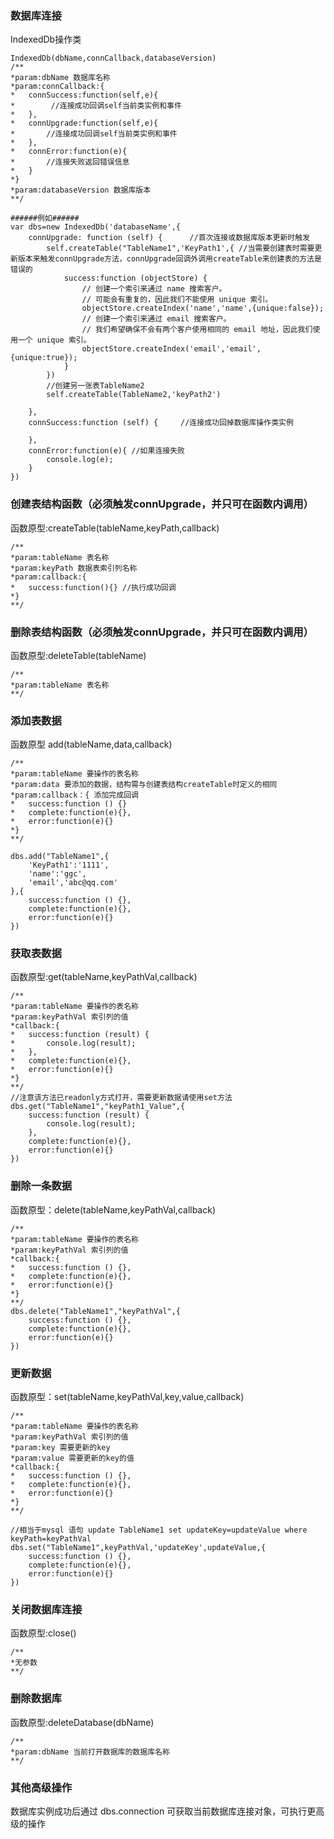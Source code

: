 ### 数据库连接
IndexedDb操作类

    IndexedDb(dbName,connCallback,databaseVersion) 
    /**
    *param:dbName 数据库名称
    *param:connCallback:{
    *   connSuccess:function(self,e){
    *        //连接成功回调self当前类实例和事件
    *   },
    *   connUpgrade:function(self,e){
    *       //连接成功回调self当前类实例和事件
    *   },
    *   connError:function(e){
    *       //连接失败返回错误信息
    *   }
    *}
    *param:databaseVersion 数据库版本
    **/
    
    ######例如######
    var dbs=new IndexedDb('databaseName',{
        connUpgrade: function (self) {      //首次连接或数据库版本更新时触发
            self.createTable("TableName1",'KeyPath1',{ //当需要创建表时需要更新版本来触发connUpgrade方法，connUpgrade回调外调用createTable来创建表的方法是错误的
                success:function (objectStore) {
                    // 创建一个索引来通过 name 搜索客户。
                    // 可能会有重复的，因此我们不能使用 unique 索引。
                    objectStore.createIndex('name','name',{unique:false});
                    // 创建一个索引来通过 email 搜索客户。
                    // 我们希望确保不会有两个客户使用相同的 email 地址，因此我们使用一个 unique 索引。
                    objectStore.createIndex('email','email',{unique:true});
                }
            })
            //创建另一张表TableName2
            self.createTable(TableName2,'keyPath2')

        },
        connSuccess:function (self) {     //连接成功回掉数据库操作类实例
            
        },
        connError:function(e){ //如果连接失败
            console.log(e);
        }
    })
    
### 创建表结构函数（必须触发connUpgrade，并只可在函数内调用）
函数原型:createTable(tableName,keyPath,callback)  

    /**
    *param:tableName 表名称
    *param:keyPath 数据表索引列名称
    *param:callback:{
    *   success:function(){} //执行成功回调
    *}
    **/
    
### 删除表结构函数（必须触发connUpgrade，并只可在函数内调用）
函数原型:deleteTable(tableName)  

    /**
    *param:tableName 表名称
    **/

### 添加表数据
函数原型 add(tableName,data,callback)  

    /**
    *param:tableName 要操作的表名称
    *param:data 要添加的数据，结构需与创建表结构createTable时定义的相同
    *param:callback：{ 添加完成回调
    *   success:function () {}
    *   complete:function(e){},
    *   error:function(e){}
    *}
    **/

    dbs.add("TableName1",{
        'KeyPath1':'1111',
        'name':'ggc',
        'email','abc@qq.com'
    },{
        success:function () {},
        complete:function(e){},
        error:function(e){}
    })
    
### 获取表数据  
函数原型:get(tableName,keyPathVal,callback)  

    /**
    *param:tableName 要操作的表名称
    *param:keyPathVal 索引列的值
    *callback:{
    *   success:function (result) {
    *       console.log(result);
    *   },
    *   complete:function(e){},
    *   error:function(e){}
    *}
    **/
    //注意该方法已readonly方式打开，需要更新数据请使用set方法
    dbs.get("TableName1","keyPath1_Value",{
        success:function (result) {
            console.log(result);
        },
        complete:function(e){},
        error:function(e){}
    })  
    
### 删除一条数据
函数原型：delete(tableName,keyPathVal,callback)

    /**
    *param:tableName 要操作的表名称
    *param:keyPathVal 索引列的值
    *callback:{
    *   success:function () {},
    *   complete:function(e){},
    *   error:function(e){}
    *}
    **/
    dbs.delete("TableName1","keyPathVal",{
        success:function () {},
        complete:function(e){},
        error:function(e){}
    })
    
### 更新数据
函数原型：set(tableName,keyPathVal,key,value,callback)

    /**
    *param:tableName 要操作的表名称
    *param:keyPathVal 索引列的值
    *param:key 需要更新的key
    *param:value 需要更新的key的值
    *callback:{
    *   success:function () {},
    *   complete:function(e){},
    *   error:function(e){}
    *}
    **/
    
    //相当于mysql 语句 update TableName1 set updateKey=updateValue where keyPath=keyPathVal
    dbs.set("TableName1",keyPathVal,'updateKey',updateValue,{
        success:function () {},
        complete:function(e){},
        error:function(e){}
    })  
    
### 关闭数据库连接
函数原型:close()  

    /**
    *无参数
    **/
    
### 删除数据库
函数原型:deleteDatabase(dbName)

    /**
    *param:dbName 当前打开数据库的数据库名称
    **/
    
### 其他高级操作
数据库实例成功后通过 dbs.connection 可获取当前数据库连接对象，可执行更高级的操作